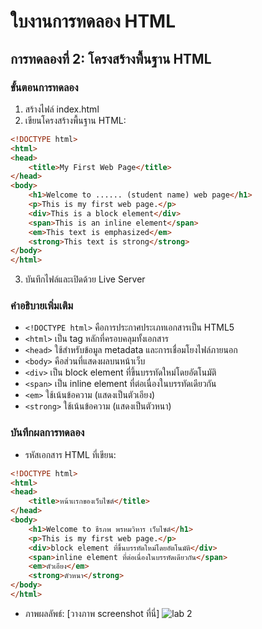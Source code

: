 # ใบงานการทดลอง HTML
## การทดลองที่ 2: โครงสร้างพื้นฐาน HTML
### ขั้นตอนการทดลอง
1. สร้างไฟล์ index.html
2. เขียนโครงสร้างพื้นฐาน HTML:
```html
<!DOCTYPE html>
<html>
<head>
    <title>My First Web Page</title>
</head>
<body>
    <h1>Welcome to ...... (student name) web page</h1>
    <p>This is my first web page.</p>
    <div>This is a block element</div>
    <span>This is an inline element</span>
    <em>This text is emphasized</em>
    <strong>This text is strong</strong>    
</body>
</html>
```
3. บันทึกไฟล์และเปิดด้วย Live Server


### คำอธิบายเพิ่มเติม
- `<!DOCTYPE html>` คือการประกาศประเภทเอกสารเป็น HTML5
- `<html>` เป็น tag หลักที่ครอบคลุมทั้งเอกสาร
- `<head>` ใช้สำหรับข้อมูล metadata และการเชื่อมโยงไฟล์ภายนอก
- `<body>` คือส่วนที่แสดงผลบนหน้าเว็บ
- `<div>` เป็น block element ที่ขึ้นบรรทัดใหม่โดยอัตโนมัติ
- `<span>` เป็น inline element ที่ต่อเนื่องในบรรทัดเดียวกัน
- `<em>` ใช้เน้นข้อความ (แสดงเป็นตัวเอียง)
- `<strong>` ใช้เน้นข้อความ (แสดงเป็นตัวหนา)

### บันทึกผลการทดลอง
- รหัสเอกสาร HTML ที่เขียน:
```html
<!DOCTYPE html>
<html>
<head>
    <title>หน้าเเรกของเว็บไซต์</title>
</head>
<body>
    <h1>Welcome to ธีรภพ พรหมวิหาร เว็บไซต์</h1>
    <p>This is my first web page.</p>
    <div>block element ที่ขึ้นบรรทัดใหม่โดยอัตโนมัติ</div>
    <span>inline element ที่ต่อเนื่องในบรรทัดเดียวกัน</span>
    <em>ตัวเอียง</em>
    <strong>ตัวหนา</strong>    
</body>
</html>

```
- ภาพผลลัพธ์:
[วางภาพ screenshot ที่นี่]
![lab 2](https://github.com/user-attachments/assets/05bfaf77-44e2-4621-9e2c-173cafccb862)


